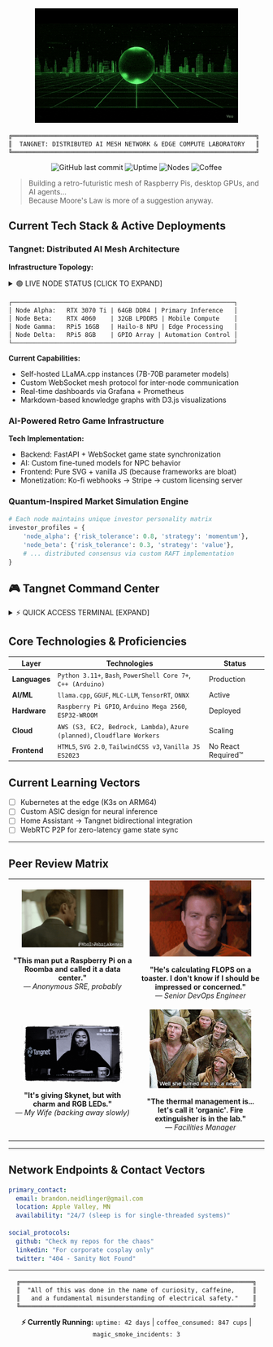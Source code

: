 <div align="center">
  <img src="assets/tangnetintro.gif" width="400" alt="Tangnet Introduction">
</div>

```ascii
╔═══════════════════════════════════════════════════════════════════╗
║  TANGNET: DISTRIBUTED AI MESH NETWORK & EDGE COMPUTE LABORATORY   ║
╚═══════════════════════════════════════════════════════════════════╝
```

<div align="center">

![GitHub last commit](https://img.shields.io/github/last-commit/bneidlinger/tangnet?style=for-the-badge&color=00ff00&labelColor=000000)
![Uptime](https://img.shields.io/badge/UPTIME-42%20DAYS-00ff00?style=for-the-badge&labelColor=000000)
![Nodes](https://img.shields.io/badge/ACTIVE%20NODES-4%2F4-00ff00?style=for-the-badge&labelColor=000000)
![Coffee](https://img.shields.io/badge/COFFEE%20CONSUMED-847%20CUPS-ff6600?style=for-the-badge&labelColor=000000)

</div>

> Building a retro-futuristic mesh of Raspberry Pis, desktop GPUs, and AI agents...  
> Because Moore's Law is more of a suggestion anyway.

## Current Tech Stack & Active Deployments

### Tangnet: Distributed AI Mesh Architecture
**Infrastructure Topology:**

<details>
<summary>🟢 LIVE NODE STATUS [CLICK TO EXPAND]</summary>

| Node | Hardware | Status | Load | Temp | Model | Uptime |
|------|----------|--------|------|------|-------|--------|
| **Alpha** 🖥️ | RTX 3070 Ti / 64GB | 🟢 ONLINE | █████░░░░░ 52% | 🌡️ 67°C | Llama2-70B | 42d 3h |
| **Beta** 💻 | RTX 4060 / 32GB | 🟢 ONLINE | ███░░░░░░░ 31% | 🌡️ 54°C | Mixtral-8x7B | 18d 7h |
| **Gamma** 🥧 | RPi5 16GB / Hailo-8 | 🟢 ONLINE | ████████░░ 78% | 🌡️ 72°C | TinyLlama-1.1B | 9d 14h |
| **Delta** 🔧 | RPi5 8GB / GPIO | 🟡 MAINTENANCE | ░░░░░░░░░░ 0% | 🌡️ 45°C | - | REBOOT |

</details>

```
┌─────────────────────────────────────────────────────────────┐
│ Node Alpha:   RTX 3070 Ti | 64GB DDR4 | Primary Inference   │
│ Node Beta:    RTX 4060    | 32GB LPDDR5 | Mobile Compute    │
│ Node Gamma:   RPi5 16GB   | Hailo-8 NPU | Edge Processing   │
│ Node Delta:   RPi5 8GB    | GPIO Array | Automation Control │
└─────────────────────────────────────────────────────────────┘
```

**Current Capabilities:**
- Self-hosted LLaMA.cpp instances (7B-70B parameter models)
- Custom WebSocket mesh protocol for inter-node communication
- Real-time dashboards via Grafana + Prometheus
- Markdown-based knowledge graphs with D3.js visualizations

### AI-Powered Retro Game Infrastructure
**Tech Implementation:**
- Backend: FastAPI + WebSocket game state synchronization
- AI: Custom fine-tuned models for NPC behavior
- Frontend: Pure SVG + vanilla JS (because frameworks are bloat)
- Monetization: Ko-fi webhooks → Stripe → custom licensing server

### Quantum-Inspired Market Simulation Engine
```python
# Each node maintains unique investor personality matrix
investor_profiles = {
    'node_alpha': {'risk_tolerance': 0.8, 'strategy': 'momentum'},
    'node_beta': {'risk_tolerance': 0.3, 'strategy': 'value'},
    # ... distributed consensus via custom RAFT implementation
}
```

## 🎮 Tangnet Command Center

<details>
<summary>⚡ QUICK ACCESS TERMINAL [EXPAND]</summary>

```bash
# Connect to Nodes
ssh tangnet@alpha    # Primary GPU inference node
ssh tangnet@beta     # Mobile compute unit
ssh pi@gamma         # Edge AI processor
ssh pi@delta         # GPIO automation hub

# Quick AI Queries
alias asktiny="curl -X POST http://gamma:8000/chat -d '{\"prompt\":\"...\"}''"
alias ask7b="curl -X POST http://alpha:8000/chat -d '{\"prompt\":\"...\"}''"

# System Monitoring
watch -n 1 'tangnet-status --all'              # Live node status
tail -f /var/log/tangnet/mesh.log             # Mesh network logs
nvidia-smi dmon -s pucvmet -d 1               # GPU monitoring

# Emergency Procedures
tangnet-shutdown --node=all --graceful        # Controlled shutdown
tangnet-failover --primary=beta               # Promote Beta to primary
sudo systemctl restart tangnet-mesh            # Restart mesh service
```

</details>

## Core Technologies & Proficiencies

| Layer | Technologies | Status |
|-------|-------------|---------|
| **Languages** | `Python 3.11+`, `Bash`, `PowerShell Core 7+`, `C++ (Arduino)` | Production |
| **AI/ML** | `llama.cpp`, `GGUF`, `MLC-LLM`, `TensorRT`, `ONNX` | Active |
| **Hardware** | `Raspberry Pi GPIO`, `Arduino Mega 2560`, `ESP32-WROOM` | Deployed |
| **Cloud** | `AWS (S3, EC2, Bedrock, Lambda)`, `Azure (planned)`, `Cloudflare Workers` | Scaling |
| **Frontend** | `HTML5`, `SVG 2.0`, `TailwindCSS v3`, `Vanilla JS ES2023` | No React Required™ |

## Current Learning Vectors
- [ ] Kubernetes at the edge (K3s on ARM64)
- [ ] Custom ASIC design for neural inference
- [ ] Home Assistant → Tangnet bidirectional integration
- [ ] WebRTC P2P for zero-latency game state sync

---

## Peer Review Matrix

<table>
<tr>
<td align="center" width="50%">

<img src="assets/testimonial1.gif" width="200" alt="Hacker typing">

**"This man put a Raspberry Pi on a Roomba and called it a data center."**  
*— Anonymous SRE, probably*

</td>
<td align="center" width="50%">

<img src="assets/testimonial2.gif" width="200" alt="Mind blown">

**"He's calculating FLOPS on a toaster. I don't know if I should be impressed or concerned."**  
*— Senior DevOps Engineer*

</td>
</tr>
<tr>
<td align="center" width="50%">

<img src="assets/testimonial3.gif" width="200" alt="Homer backing into hedge">

**"It's giving Skynet, but with charm and RGB LEDs."**  
*— My Wife (backing away slowly)*

</td>
<td align="center" width="50%">

<img src="assets/testimonial4.gif" width="200" alt="Server room chaos">

**"The thermal management is... let's call it 'organic'. Fire extinguisher is in the lab."**  
*— Facilities Manager*

</td>
</tr>
</table>

---

## Network Endpoints & Contact Vectors

```yaml
primary_contact:
  email: brandon.neidlinger@gmail.com
  location: Apple Valley, MN
  availability: "24/7 (sleep is for single-threaded systems)"
  
social_protocols:
  github: "Check my repos for the chaos"
  linkedin: "For corporate cosplay only"
  twitter: "404 - Sanity Not Found"
```

---

<div align="center">

```
╔════════════════════════════════════════════════════════════════╗
║  "All of this was done in the name of curiosity, caffeine,     ║
║   and a fundamental misunderstanding of electrical safety."    ║
╚════════════════════════════════════════════════════════════════╝
```

**⚡ Currently Running:** `uptime: 42 days` | `coffee_consumed: 847 cups` | `magic_smoke_incidents: 3`

</div>
